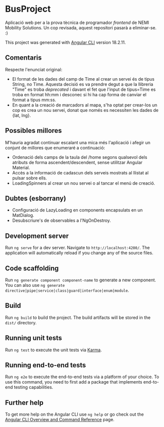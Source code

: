 # BusProject
Aplicació web per a la prova tècnica de programador _frontend_ de NEMI Mobility Solutions. Un cop revisada, aquest repositori pasarà a eliminar-se. :)

This project was generated with [Angular CLI](https://github.com/angular/angular-cli) version 18.2.11.

## Comentaris
Respecte l'enunciat original:
- El format de les dades del camp de Time al crear un servei és de tipus String, no Time. Aquesta decisió es va prendre degut a que la llibreria "Time" es troba _deprecated_ i davant el fet que l'input de tipus=Time es troba en format hh:mm i desconec si hi ha cap forma de canviar el format a tipus mm:ss.
- En quant a la creació de marcadors al mapa, s'ha optat per crear-los un cop es crea un nou servei, donat que només es necessiten les dades de {lat, lng}.

## Possibles millores
M'hauria agradat continuar escalant una mica més l'aplicació i afegir un conjunt de millores que enumeraré a continuació:
- Ordenació dels camps de la taula del /home segons qualsevol dels atributs de forma ascendent/descendent, sense utilitzar Angular Material.
- Accès a la informació de cadascun dels serveis mostrats al llistat al pulsar sobre ells.
- LoadingSpinners al crear un nou servei o al tancar el menú de creació.

## Dubtes (esborrany)
- Configuració de LazyLoading en components encapsulats en un MatDialog.
- Desubscriure's de observables a l'NgOnDestroy. 

## Development server

Run `ng serve` for a dev server. Navigate to `http://localhost:4200/`. The application will automatically reload if you change any of the source files.

## Code scaffolding

Run `ng generate component component-name` to generate a new component. You can also use `ng generate directive|pipe|service|class|guard|interface|enum|module`.

## Build

Run `ng build` to build the project. The build artifacts will be stored in the `dist/` directory.

## Running unit tests

Run `ng test` to execute the unit tests via [Karma](https://karma-runner.github.io).

## Running end-to-end tests

Run `ng e2e` to execute the end-to-end tests via a platform of your choice. To use this command, you need to first add a package that implements end-to-end testing capabilities.

## Further help

To get more help on the Angular CLI use `ng help` or go check out the [Angular CLI Overview and Command Reference](https://angular.dev/tools/cli) page.
